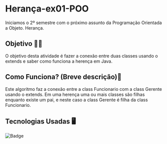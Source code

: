 # Herança-ex01-POO

Iniciamos o 2º semestre com o próximo assunto da Programação Orientada a Objeto. Herança.

## Objetivo 👨‍🎓

O objetivo desta atividade é fazer a conexão entre duas classes usando o extends e saber como funciona a herença em Java.<br>

## Como Funciona? (Breve descrição)💭

Este algoritmo faz a conexão entre a class Funcionario com a class Gerente usando o extends. Em uma herença uma ou mais classes são filhas enquanto existe um pai, e neste caso a class Gerente é filha da class Funcionario.

## Tecnologias Usadas 🖥️

![Badge](https://img.shields.io/static/v1?label=&message=Java&color=FF4040&style=for-the-badge)
